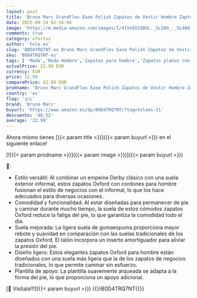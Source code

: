 ```yaml
---
layout: post
title: 'Bruno Marc GrandFlex Ease Polish Zapatos de Vestir Hombre Zaptos Casuales Transpirables con Cordones Hombre Cómodos Oxfords Size 43.5 Negro SBOX2402M'
date: 2025-09-14 02:16:06
image: 'https://m.media-amazon.com/images/I/41VvEO1GBVL._SL500_._SL400_.jpg'
comments: true
category: ofertas
author: 'tole.es'
slug: 'B0D4TRQ7NT-es Bruno Marc GrandFlex Ease Polish Zapatos de Vestir Hombre...'
sku: 'B0D4TRQ7NT-es'
tags: [ 'Moda','Moda Hombre','Zapatos para hombre','Zapatos planos con cordones para hombre','bruno marc','zapatos','🇪🇸', ]
actualPrice: 22.99 EUR
currency: EUR
price: 22.99
comparePrice: 42.99 EUR
prodname: 'Bruno Marc GrandFlex Ease Polish Zapatos de Vestir Hombre Zaptos Casuales Transpirables con Cordones Hombre Cómodos Oxfords Size 43.5 Negro SBOX2402M'
country: 'es'
flag: '🇪🇸'
brand: 'Bruno Marc'
buyurl: 'https://www.amazon.es/dp/B0D4TRQ7NT/?tag=tolees-21'
descuento: '46.52'
average: '22.99'
---
```


Ahora mismo tienes [{{< param title >}}]({{< param buyurl >}}) en el siguiente enlace!

[![{{< param prodname >}}]({{< param image >}})]({{< param buyurl >}})

🔎:

- Estilo versátil: Al combinar un empeine Derby clásico con una suela exterior informal, estos zapatos Oxford con cordones para hombre fusionan el estilo de negocios con el informal, lo que los hace adecuados para diversas ocasiones.
- Comodidad y funcionalidad: Al estar diseñadas para permanecer de pie y caminar durante mucho tiempo, la suela de estos cómodos zapatos Oxford reduce la fatiga del pie, lo que garantiza la comodidad todo el día.
- Suela mejorada: La ligera suela de gomaespuma proporciona mayor rebote y suavidad en comparación con las suelas tradicionales de los zapatos Oxford. El talón incorpora un inserto amortiguador para aliviar la presión del pie.
- Diseño ligero: Estos elegantes zapatos Oxford para hombre están diseñados con una suela más ligera que la de los zapatos de negocios tradicionales, lo que permite caminar sin esfuerzo.
- Plantilla de apoyo: La plantilla suavemente arqueada se adapta a la forma del pie, lo que proporciona un apoyo adicional.

[🛒 Visítala!!!]({{< param buyurl >}})
{{<world>}}B0D4TRQ7NT{{</world>}}
